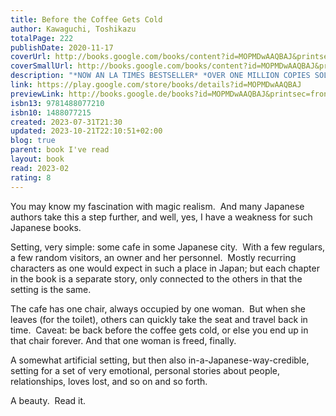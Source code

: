 ```yaml
---  
title: Before the Coffee Gets Cold  
author: Kawaguchi, Toshikazu  
totalPage: 222  
publishDate: 2020-11-17  
coverUrl: http://books.google.com/books/content?id=MOPMDwAAQBAJ&printsec=frontcover&img=1&zoom=1&edge=curl&source=gbs_api  
coverSmallUrl: http://books.google.com/books/content?id=MOPMDwAAQBAJ&printsec=frontcover&img=1&zoom=5&edge=curl&source=gbs_api  
description: "*NOW AN LA TIMES BESTSELLER* *OVER ONE MILLION COPIES SOLD* *AN INTERNATIONAL BESTSELLER* If you could go back in time, who would you want to meet? In a small back alley of Tokyo, there is a café that has been serving carefully brewed coffee for more than one hundred years. Local legend says that this shop offers something else besides coffee—the chance to travel back in time. Over the course of one summer, four customers visit the café in the hopes of making that journey. But time travel isn’t so simple, and there are rules that must be followed. Most important, the trip can last only as long as it takes for the coffee to get cold. Heartwarming, wistful, mysterious and delightfully quirky, Toshikazu Kawaguchi’s internationally bestselling novel explores the age-old question: What would you change if you could travel back in time? Meet more wonderful characters in the sequel to Before the Coffee Gets Cold, Tales from the Café, and the third book in the series, Before Your Memory Fades, releasing November 15, 2022!"  
link: https://play.google.com/store/books/details?id=MOPMDwAAQBAJ  
previewLink: http://books.google.de/books?id=MOPMDwAAQBAJ&printsec=frontcover&dq=Toshikazu+Kawaguchi,+Before+the+coffee+gets+cold&hl=&as_pt=BOOKS&cd=1&source=gbs_api  
isbn13: 9781488077210  
isbn10: 1488077215  
created: 2023-07-31T21:30  
updated: 2023-10-21T22:10:51+02:00  
blog: true  
parent: book I've read  
layout: book  
read: 2023-02  
rating: 8  
---  
```

  
You may know my fascination with magic realism.  And many Japanese authors take this a step further, and well, yes, I have a weakness for such Japanese books.  
  
Setting, very simple: some cafe in some Japanese city.  With a few regulars, a few random visitors, an owner and her personnel.  Mostly recurring characters as one would expect in such a place in Japan; but each chapter in the book is a separate story, only connected to the others in that the setting is the same.  
  
The cafe has one chair, always occupied by one woman.  But when she leaves (for the toilet), others can quickly take the seat and travel back in time.  Caveat: be back before the coffee gets cold, or else you end up in that chair forever.  And that one woman is freed, finally.  
  
A somewhat artificial setting, but then also in-a-Japanese-way-credible, setting for a set of very emotional, personal stories about people, relationships, loves lost, and so on and so forth.  
  
A beauty.  Read it.
